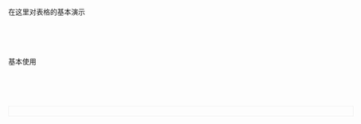 <div>在这里对表格的基本演示</div>
<script setup>
import demo1 from './demo1.vue'
// import demo2 from './demo2.vue'
// import demo3 from './demo3.vue'
// import demo4 from './demo4.vue'
// import Attributes from './Attributes.vue'
// import Fileds from './fileds.vue'
// import preview from '@/components/preview.vue'
</script>

<div class="tabdoc1">基本使用</div>
<div class="tabdoc2">
<demo1></demo1>
</div>

<style>
  .tabdoc1{
      margin-top:2vh;
  }
  .tabdoc2{
        display:"block";
        border:1px solid #f0f0f0;
        width:70vw;
        /* height:20vh; */
        padding:1vw;
        margin-top:2vh;
    }
</style>
